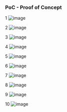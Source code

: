 ### PoC - Proof of Concept

1
![image](https://github.com/tHeStRyNg/SecureSphereLabs/assets/118682909/b9a14e74-d882-4ad9-ad23-178eddd29ab3)

2
![image](https://github.com/tHeStRyNg/SecureSphereLabs/assets/118682909/c81987a0-4f51-4d30-817b-edf7766bc599)

3
![image](https://github.com/tHeStRyNg/SecureSphereLabs/assets/118682909/ca9d4e43-7aa8-4d4e-a3d1-9c26eaacfed5)

4
![image](https://github.com/tHeStRyNg/SecureSphereLabs/assets/118682909/95216571-acfc-48dd-9d83-deb94106b883)

5
![image](https://github.com/tHeStRyNg/SecureSphereLabs/assets/118682909/a188de40-8967-41ce-b170-dffe70601c8f)

6
![image](https://github.com/tHeStRyNg/SecureSphereLabs/assets/118682909/a9e4921c-2565-4abc-9b60-c7ebcb58c036)

7
![image](https://github.com/tHeStRyNg/SecureSphereLabs/assets/118682909/505765f8-f1ed-4f7a-8db7-9f04bf271b45)

8
![image](https://github.com/tHeStRyNg/SecureSphereLabs/assets/118682909/edba935d-6dc8-4134-978b-5c9c7efead2f)

9
![image](https://github.com/tHeStRyNg/SecureSphereLabs/assets/118682909/0c196609-868c-405a-a954-5c32b03e062b)

10
![image](https://github.com/tHeStRyNg/SecureSphereLabs/assets/118682909/dc96e55b-c1bc-468c-a886-d0fa2376380a)

